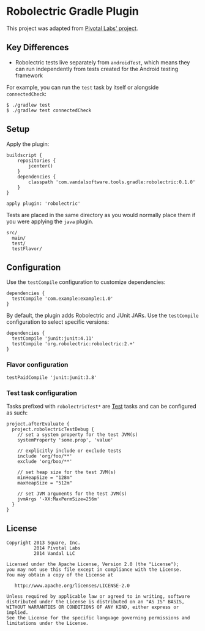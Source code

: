 Robolectric Gradle Plugin
=========================

This project was adapted from [Pivotal Labs' project](https://github.com/robolectric/robolectric-gradle-plugin).

## Key Differences

- Robolectric tests live separately from `androidTest`, which means they can run independently from tests created for the Android testing framework

For example, you can run the `test` task by itself or alongside `connectedCheck`:

```
$ ./gradlew test
$ ./gradlew test connectedCheck
```

## Setup

Apply the plugin:

```
buildscript {
    repositories {
        jcenter()
    }
    dependencies {
        classpath 'com.vandalsoftware.tools.gradle:robolectric:0.1.0'
    }
}

apply plugin: 'robolectric'
```

Tests are placed in the same directory as you would normally place them if you were applying the `java` plugin.

```
src/
  main/
  test/
  testFlavor/
```

## Configuration

Use the `testCompile` configuration to customize dependencies:

```
dependencies {
  testCompile 'com.example:example:1.0'
}
```

By default, the plugin adds Robolectric and JUnit JARs. Use the `testCompile` configuration to select specific versions:

```
dependencies {
  testCompile 'junit:junit:4.11'
  testCompile 'org.robolectric:robolectric:2.+'
}
```

### Flavor configuration

```
testPaidCompile 'junit:junit:3.8'
```

### Test task configuration

Tasks prefixed with `robolectricTest*` are [Test](http://www.gradle.org/docs/current/dsl/org.gradle.api.tasks.testing.Test.html) tasks and can be configured as such:

```
project.afterEvaluate {
  project.robolectricTestDebug {
    // set a system property for the test JVM(s)
    systemProperty 'some.prop', 'value'

    // explicitly include or exclude tests
    include 'org/foo/**'
    exclude 'org/boo/**'

    // set heap size for the test JVM(s)
    minHeapSize = "128m"
    maxHeapSize = "512m"

    // set JVM arguments for the test JVM(s)
    jvmArgs '-XX:MaxPermSize=256m'
  }
}
```

## License

    Copyright 2013 Square, Inc.
              2014 Pivotal Labs
              2014 Vandal LLC

    Licensed under the Apache License, Version 2.0 (the "License");
    you may not use this file except in compliance with the License.
    You may obtain a copy of the License at

       http://www.apache.org/licenses/LICENSE-2.0

    Unless required by applicable law or agreed to in writing, software
    distributed under the License is distributed on an "AS IS" BASIS,
    WITHOUT WARRANTIES OR CONDITIONS OF ANY KIND, either express or implied.
    See the License for the specific language governing permissions and
    limitations under the License.
